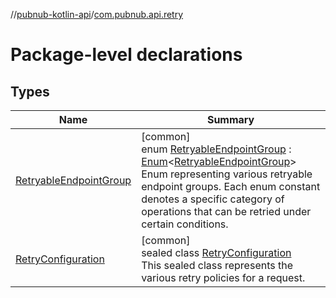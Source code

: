 //[pubnub-kotlin-api](../../index.md)/[com.pubnub.api.retry](index.md)

# Package-level declarations

## Types

| Name | Summary |
|---|---|
| [RetryableEndpointGroup](-retryable-endpoint-group/index.md) | [common]<br>enum [RetryableEndpointGroup](-retryable-endpoint-group/index.md) : [Enum](https://kotlinlang.org/api/latest/jvm/stdlib/kotlin/-enum/index.html)&lt;[RetryableEndpointGroup](-retryable-endpoint-group/index.md)&gt; <br>Enum representing various retryable endpoint groups. Each enum constant denotes a specific category of operations that can be retried under certain conditions. |
| [RetryConfiguration](-retry-configuration/index.md) | [common]<br>sealed class [RetryConfiguration](-retry-configuration/index.md)<br>This sealed class represents the various retry policies for a request. |
